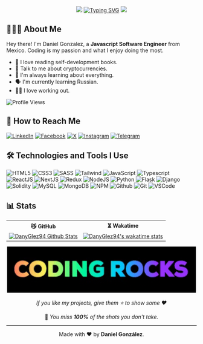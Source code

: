 <div align="center">
  <img src="https://emoji.discord.st/emojis/768b108d-274f-4f44-a634-8477b16efce7.gif" width="32">
  <a href="https://git.io/typing-svg"><img src="https://readme-typing-svg.herokuapp.com?font=Fira+Code&size=28&duration=4000&pause=1000&color=F7C51D&center=true&vCenter=true&random=false&width=520&height=50&lines=HI+THERE%2C+I'M+DANIEL!+%F0%9F%91%8B%F0%9F%8F%BB;NICE+TO+MEET+YOU!+%F0%9F%98%89" alt="Typing SVG" /></a>
  <img src="https://emoji.discord.st/emojis/768b108d-274f-4f44-a634-8477b16efce7.gif" width="32">
</div>

## 👨🏻‍💻 **About Me**

Hey there! I'm Daniel Gonzalez, a **Javascript Software Engineer** from Mexico. Coding is my passion and what I enjoy doing the most.

- 📖 I love reading self-development books.
- 🚀 Talk to me about cryptocurrencies.
- 🧠 I'm always learning about everything.
- 🗣 I'm currently learning Russian.
- 💪🏻 I love working out.

![Profile Views](https://komarev.com/ghpvc/?username=danyglez94)

## 📱 **How to Reach Me**

<a href="https://www.linkedin.com/in/danyglez94/"><img src="https://img.shields.io/badge/-LinkedIn-0e76a8?style=flat-square&logo=Linkedin&logoColor=white" alt="LinkedIn"></a>
<a href="https://www.facebook.com/DanielGlezH94/"><img src="https://img.shields.io/badge/Facebook-%231877F2.svg?&style=flat-square&logo=facebook&logoColor=white" alt="Facebook"></a>
<a href="https://x.com/DanielGlez94"><img src="https://img.shields.io/twitter/url?url=https%3A%2F%2Fx.com%2FDanielGlez94&label=(Twitter)" alt="X"></a>
<a href="https://www.instagram.com/danielglez94/"><img src="https://img.shields.io/badge/-Instagram-e4405f?style=flat-square&logo=Instagram&logoColor=white" alt="Instagram"></a>
<a href="https://t.me/danyglez94"><img src="https://img.shields.io/badge/-Telegram-0088cc?style=flat-square&logo=Telegram&logoColor=white" alt="Telegram"></a>

## 🛠 **Technologies and Tools I Use**

![HTML5](https://img.icons8.com/color/30/html-5.png)
![CSS3](https://img.icons8.com/color/30/css3.png)
![SASS](https://img.icons8.com/color/30/sass.png)
![Tailwind](https://img.icons8.com/color/30/tailwindcss.png)
![JavaScript](https://img.icons8.com/color/30/javascript.png)
![Typescript](https://img.icons8.com/color/30/typescript.png)
![ReactJS](https://img.icons8.com/color/30/react-native.png)
![NextJS](https://img.icons8.com/color/30/nextjs.png)
![Redux](https://img.icons8.com/color/30/redux.png)
![NodeJS](https://img.icons8.com/color/30/nodejs.png)
![Python](https://img.icons8.com/color/30/python.png)
![Flask](https://img.icons8.com/color/30/flask.png)
![Django](https://img.icons8.com/color/30/django.png)
![Solidity](https://img.icons8.com/color/30/solidity.png)
![MySQL](https://img.icons8.com/color/30/mysql.png)
![MongoDB](https://img.icons8.com/color/30/mongodb.png)
![NPM](https://img.icons8.com/color/30/npm.png)
![Github](https://img.icons8.com/material-outlined/30/github.png)
![Git](https://img.icons8.com/color/30/git.png)
![VSCode](https://img.icons8.com/color/30/visual-studio-code-2019.png)

## 📊 **Stats**

<table align="center">
  <tr>
    <th> 😼 GitHub </th>
    <th> ⏳ Wakatime </th>
  </tr>
  <tr>
    <td>
      <a href="https://github.com/danyglez94/github-readme-stats">
        <img src="https://github-readme-stats.vercel.app/api?username=danyglez94&theme=tokyonight&show_icons=true" alt="DanyGlez94 Github Stats">
      </a>
    </td>
    <td>
      <a href="https://github.com/danyglez94/github-readme-stats">
        <img src="https://github-readme-stats.vercel.app/api/wakatime?username=DanyGlez94&theme=tokyonight&layout=compact&custom_title=Daniel+Gonzalez's+Wakatime+Stats&langs_count=10" alt="DanyGlez94's wakatime stats">
      </a>
    </td>
  </tr>
</table>

<div align="center">
  <img alt="GIF" src="./img/rocks.gif" width="500px" />
  <br>

  _If you like my projects, give them ⭐ to show some ❤️_
  <br>
  
  🎯 _You miss **100%** of the shots you don't take._
  <br>

  ---

  Made with ❤️ by **Daniel González**.
</div>
